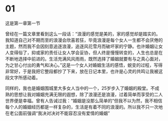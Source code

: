 # 01

这是第一章第一节

曾经在一篇文章里看到这么一段话：“浪漫的感觉是美的，家的感觉却是踏实的。我知道自己对不期而至的浪漫会欣喜若狂，毕竟浪漫是每个女人一生都不会厌倦的主题，然而我不会因刻意追逐浪漫，追逐风花雪月而破坏家的宁静。也许婚姻让女人变得俗了，抑或家的责任让女人学会妥协，但人终是慢慢转变的，人生也总是在不断地选择中前进的。生活充满风风雨雨，既然选择了婚姻就要有与之真心面对，为之甘心付出的勇气和决心。”这是一个女人对婚姻生活的感悟，蜕变的过程，写得非常好，于是我把它整段都抄了下来，放在日记本里，也许是心灵的共鸣让我被这段文字所感动着。

同样的，我也是婚姻围城里大多女人当中的一个，25岁步入了婚姻的殿堂。不成熟的思想让我对婚姻充满无限的遐想，除了浪漫还是浪漫，过着简单而享受的二人世界便是幸福。曾有人告诫过我：“婚姻是没那么简单的”但我不以为然，我不相信每个人的婚姻经历都是一样复杂的，生活是有着不同的浪漫的。所以我不只一次地在老公面前强调“我决对决对不能容忍没有爱情的婚姻”